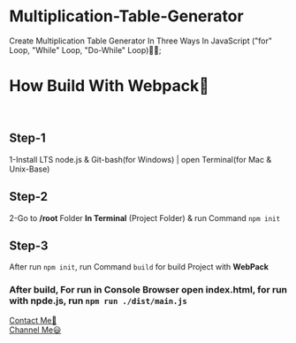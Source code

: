# Multiplication-Table-Generator
Create Multiplication Table Generator In Three Ways In JavaScript ("for" Loop, "While" Loop, "Do-While" Loop)🍦😋; <br>
<h1>How Build With Webpack🎯</h1> <br>

## Step-1
1-Install LTS node.js & Git-bash(for Windows) | open Terminal(for Mac & Unix-Base) <br/>

## Step-2
2-Go to **/root** Folder __In Terminal__ (Project Folder) & run Command `npm init` <br/>

## Step-3
After run `npm init`, run Command `build` for build Project with **WebPack** <br/>

### After build, For run in Console Browser open index.html, for run with npde.js, run `npm run ./dist/main.js` <br/>

[Contact Me🎈](https://t.me/VanillaNima "in Telegram") <br>
[Channel Me😃](https://t.me/Vanillma "in Telegram")
